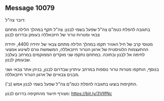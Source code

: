 ## Message 10079

דובר צה"ל:

בתגובה להפלת כטמ"ם צה"ל שפעל בשמי לבנון: צה"ל תקף במהלך הלילה מתחם צבאי ומטרות טרור של חיזבאללה בעומק ובדרום לבנון

מטוסי קרב של חיל האוויר תקפו במהלך הלילה מתחם צבאי של יחידה 4400, יחידת ההתעצמות הלוגיסטית של ארגון הטרור חיזבאללה, המשמשת גורם לשינוע אמצעי לחימה אל לבנון ובתוכה. 
במתחם נתקפו שני מוקדים הממוקמים במרחב בעלבכ שבעומק לבנון.
 
בנוסף, הותקפו מטרות טרור נוספות במרחב עיתרון שבדרום לבנון, בניהן אתר צבאי ושני מבנים צבאיים של ארגון הטרור חיזבאללה.

התקיפות בוצעו בתגובה להפלת כטמ"ם צה"ל שפעל בשמי לבנון אמש (ב').

מצורף תיעוד מהתקיפה בדרום לבנון: https://bit.ly/3VlIfNc


